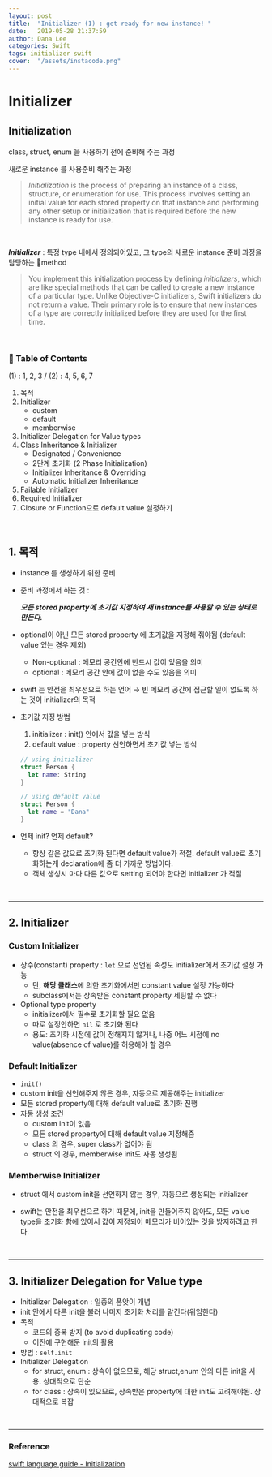 ```yaml
---
layout: post
title:  "Initializer (1) : get ready for new instance! "
date:   2019-05-28 21:37:59
author: Dana Lee
categories: Swift
tags: initializer swift
cover:  "/assets/instacode.png"
---
```




# Initializer

## Initialization

class, struct, enum 을 사용하기 전에 준비해 주는 과정

새로운 instance 를 사용준비 해주는 과정

> *Initialization* is the process of preparing an instance of a class, structure, or enumeration for use. This process involves setting an initial value for each stored property on that instance and performing any other setup or initialization that is required before the new instance is ready for use.

&nbsp;

***Initializer*** : 특정 type 내에서 정의되어있고, 그 type의 새로운 instance 준비 과정을 담당하는 method

> You implement this initialization process by defining *initializers*, which are like special methods that can be called to create a new instance of a particular type. Unlike Objective-C initializers, Swift initializers do not return a value. Their primary role is to ensure that new instances of a type are correctly initialized before they are used for the first time.

&nbsp;

### :pushpin: Table of Contents

(1) : 1, 2, 3 / (2) : 4, 5, 6, 7

1. 목적
2. Initializer 
   - custom
   - default
   - memberwise
3. Initializer Delegation for Value types
4. Class Inheritance & Initializer
   - Designated / Convenience
   - 2단계 초기화 (2 Phase Initialization)
   - Initializer Inheritance & Overriding
   - Automatic Initializer Inheritance
5. Failable Initializer
6. Required Initializer
7. Closure or Function으로 default value 설정하기

&nbsp;

## 1. 목적

- instance 를 생성하기 위한 준비

- 준비 과정에서 하는 것 : 

  ***모든 stored property에 초기값 지정하여 새 instance를 사용할 수 있는 상태로 만든다.***

- optional이 아닌 모든 stored property 에 초기값을 지정해 줘야됨 (default value 있는 경우 제외)
  - Non-optional : 메모리 공간안에 반드시 값이 있음을 의미
  - optional : 메모리 공간 안에 값이 없을 수도 있음을 의미
- swift 는 안전을 최우선으로 하는 언어 → 빈 메모리 공간에 접근할 일이 없도록 하는 것이 initializer의 목적

- 초기값 지정 방법

  1. initializer : init() 안에서 값을 넣는 방식
  2. default value : property 선언하면서 초기값 넣는 방식

  ```swift
  // using initializer
  struct Person {
    let name: String
  }
  
  // using default value
  struct Person {
    let name = "Dana"
  }
  ```

  

- 언제 init? 언제 default?

  - 항상 같은 값으로 초기화 된다면 default value가 적절. default value로 초기화하는게 declaration에 좀 더 가까운 방법이다.
  - 객체 생성시 마다 다른 값으로 setting 되어야 한다면 initializer 가 적절

&nbsp;

---

## 2. Initializer

### Custom Initializer

- 상수(constant) property : `let` 으로 선언된 속성도 initializer에서 초기값 설정 가능
  - 단, **해당 클래스**에 의한 초기화에서만 constant value 설정 가능하다
  - subclass에서는 상속받은 constant property 세팅할 수 없다
- Optional type property 
  - initializer에서 필수로 초기화할 필요 없음
  - 따로 설정안하면 `nil` 로 초기화 된다
  - 용도: 초기화 시점에 값이 정해지지 않거나, 나중 어느 시점에 no value(absence of value)를 허용해야 할 경우

### Default Initializer

- `init()`
- custom init을 선언해주지 않은 경우, 자동으로 제공해주는 initializer
- 모든 stored property에 대해 default value로 초기화 진행
- 자동 생성 조건
  - custom init이 없음
  - 모든 stored property에 대해 default value 지정해줌
  - class 의 경우, super class가 없어야 됨
  - struct 의 경우, memberwise init도 자동 생성됨

### Memberwise Initializer

- struct 에서 custom init을 선언하지 않는 경우, 자동으로 생성되는 initializer

- swift는 안전을 최우선으로 하기 때문에, init을 만들어주지 않아도, 모든 value type을 초기화 함에 있어서 값이 지정되어 메모리가 비어있는 것을 방지하려고 한다.

&nbsp;

---

## 3. Initializer Delegation for Value type

- Initializer Delegation : 일종의 품앗이 개념
- init 안에서 다른 init을 불러 나머지 초기화 처리를 맡긴다(위임한다)
- 목적
  - 코드의 중복 방지 (to avoid duplicating code)
  - 이전에 구현해둔 init의 활용
- 방법 : `self.init` 
- Initializer Delegation
  - for struct, enum : 상속이 없으므로, 해당 struct,enum 안의 다른 init을 사용. 상대적으로 단순
  - for class : 상속이 있으므로, 상속받은 property에 대한 init도 고려해야됨. 상대적으로 복잡

&nbsp;

---

### Reference

[swift language guide - Initialization](https://docs.swift.org/swift-book/LanguageGuide/Initialization.html#)

